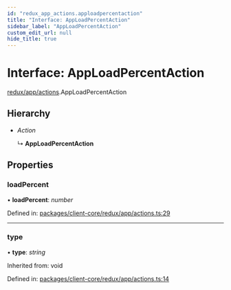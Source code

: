 ```yaml
---
id: "redux_app_actions.apploadpercentaction"
title: "Interface: AppLoadPercentAction"
sidebar_label: "AppLoadPercentAction"
custom_edit_url: null
hide_title: true
---
```


# Interface: AppLoadPercentAction

[redux/app/actions](../modules/redux_app_actions.md).AppLoadPercentAction

## Hierarchy

* *Action*

  ↳ **AppLoadPercentAction**

## Properties

### loadPercent

• **loadPercent**: *number*

Defined in: [packages/client-core/redux/app/actions.ts:29](https://github.com/xr3ngine/xr3ngine/blob/56376a778/packages/client-core/redux/app/actions.ts#L29)

___

### type

• **type**: *string*

Inherited from: void

Defined in: [packages/client-core/redux/app/actions.ts:14](https://github.com/xr3ngine/xr3ngine/blob/56376a778/packages/client-core/redux/app/actions.ts#L14)
